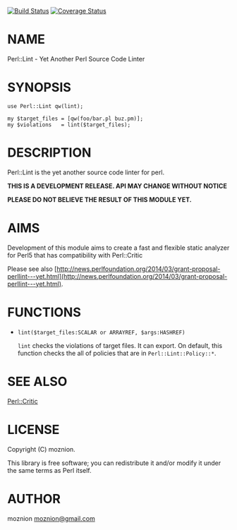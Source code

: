[![Build Status](https://travis-ci.org/moznion/Perl-Lint.png?branch=master)](https://travis-ci.org/moznion/Perl-Lint) [![Coverage Status](https://coveralls.io/repos/moznion/Perl-Lint/badge.png?branch=master)](https://coveralls.io/r/moznion/Perl-Lint?branch=master)
# NAME

Perl::Lint - Yet Another Perl Source Code Linter

# SYNOPSIS

    use Perl::Lint qw(lint);

    my $target_files = [qw(foo/bar.pl buz.pm)];
    my $violations   = lint($target_files);

# DESCRIPTION

Perl::Lint is the yet another source code linter for perl.

__THIS IS A DEVELOPMENT RELEASE. API MAY CHANGE WITHOUT NOTICE__

__PLEASE DO NOT BELIEVE THE RESULT OF THIS MODULE YET.__

# AIMS

Development of this module aims to create a fast and flexible static analyzer for Perl5 that has compatibility with Perl::Critic

Please see also [http://news.perlfoundation.org/2014/03/grant-proposal-perllint---yet.html](http://news.perlfoundation.org/2014/03/grant-proposal-perllint---yet.html).

# FUNCTIONS

- `lint($target_files:SCALAR or ARRAYREF, $args:HASHREF)`

    `lint` checks the violations of target files. It can export.
    On default, this function checks the all of policies that are in `Perl::Lint::Policy::*`.

# SEE ALSO

[Perl::Critic](https://metacpan.org/pod/Perl::Critic)

# LICENSE

Copyright (C) moznion.

This library is free software; you can redistribute it and/or modify
it under the same terms as Perl itself.

# AUTHOR

moznion <moznion@gmail.com>
